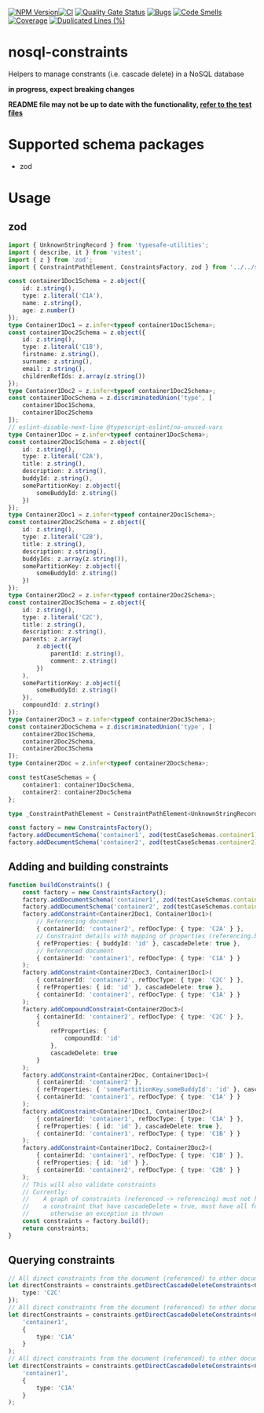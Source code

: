 [![NPM Version](https://img.shields.io/npm/v/%40ktarmyshov%2Fnosql-constraints)](https://www.npmjs.com/package/@ktarmyshov/nosql-constraints)[![CI](https://github.com/kt-public/nosql-constraints/actions/workflows/ci.yml/badge.svg?branch=main)](https://github.com/kt-public/nosql-constraints/actions/workflows/ci.yml)
[![Quality Gate Status](https://sonarcloud.io/api/project_badges/measure?project=kt-public_nosql-constraints&metric=alert_status)](https://sonarcloud.io/summary/new_code?id=kt-public_nosql-constraints)
[![Bugs](https://sonarcloud.io/api/project_badges/measure?project=kt-public_nosql-constraints&metric=bugs)](https://sonarcloud.io/summary/new_code?id=kt-public_nosql-constraints)
[![Code Smells](https://sonarcloud.io/api/project_badges/measure?project=kt-public_nosql-constraints&metric=code_smells)](https://sonarcloud.io/summary/new_code?id=kt-public_nosql-constraints)
[![Coverage](https://sonarcloud.io/api/project_badges/measure?project=kt-public_nosql-constraints&metric=coverage)](https://sonarcloud.io/summary/new_code?id=kt-public_nosql-constraints)
[![Duplicated Lines (%)](https://sonarcloud.io/api/project_badges/measure?project=kt-public_nosql-constraints&metric=duplicated_lines_density)](https://sonarcloud.io/summary/new_code?id=kt-public_nosql-constraints)

# nosql-constraints

Helpers to manage constrants (i.e. cascade delete) in a NoSQL database

**in progress, expect breaking changes**

**README file may not be up to date with the functionality, [refer to the test files](https://github.com/kt-public/nosql-constraints/blob/main/tests/constraints/constraints.spec.ts)**

# Supported schema packages

- zod

# Usage

## zod

```ts
import { UnknownStringRecord } from 'typesafe-utilities';
import { describe, it } from 'vitest';
import { z } from 'zod';
import { ConstraintPathElement, ConstraintsFactory, zod } from '../../src/index';

const container1Doc1Schema = z.object({
	id: z.string(),
	type: z.literal('C1A'),
	name: z.string(),
	age: z.number()
});
type Container1Doc1 = z.infer<typeof container1Doc1Schema>;
const container1Doc2Schema = z.object({
	id: z.string(),
	type: z.literal('C1B'),
	firstname: z.string(),
	surname: z.string(),
	email: z.string(),
	childrenRefIds: z.array(z.string())
});
type Container1Doc2 = z.infer<typeof container1Doc2Schema>;
const container1DocSchema = z.discriminatedUnion('type', [
	container1Doc1Schema,
	container1Doc2Schema
]);
// eslint-disable-next-line @typescript-eslint/no-unused-vars
type Container1Doc = z.infer<typeof container1DocSchema>;
const container2Doc1Schema = z.object({
	id: z.string(),
	type: z.literal('C2A'),
	title: z.string(),
	description: z.string(),
	buddyId: z.string(),
	somePartitionKey: z.object({
		someBuddyId: z.string()
	})
});
type Container2Doc1 = z.infer<typeof container2Doc1Schema>;
const container2Doc2Schema = z.object({
	id: z.string(),
	type: z.literal('C2B'),
	title: z.string(),
	description: z.string(),
	buddyIds: z.array(z.string()),
	somePartitionKey: z.object({
		someBuddyId: z.string()
	})
});
type Container2Doc2 = z.infer<typeof container2Doc2Schema>;
const container2Doc3Schema = z.object({
	id: z.string(),
	type: z.literal('C2C'),
	title: z.string(),
	description: z.string(),
	parents: z.array(
		z.object({
			parentId: z.string(),
			comment: z.string()
		})
	),
	somePartitionKey: z.object({
		someBuddyId: z.string()
	}),
	compoundId: z.string()
});
type Container2Doc3 = z.infer<typeof container2Doc3Schema>;
const container2DocSchema = z.discriminatedUnion('type', [
	container2Doc1Schema,
	container2Doc2Schema,
	container2Doc3Schema
]);
type Container2Doc = z.infer<typeof container2DocSchema>;

const testCaseSchemas = {
	container1: container1DocSchema,
	container2: container2DocSchema
};

type _ConstraintPathElement = ConstraintPathElement<UnknownStringRecord, UnknownStringRecord>;

const factory = new ConstraintsFactory();
factory.addDocumentSchema('container1', zod(testCaseSchemas.container1));
factory.addDocumentSchema('container2', zod(testCaseSchemas.container2));
```

## Adding and building constraints

```ts
function buildConstraints() {
	const factory = new ConstraintsFactory();
	factory.addDocumentSchema('container1', zod(testCaseSchemas.container1));
	factory.addDocumentSchema('container2', zod(testCaseSchemas.container2));
	factory.addConstraint<Container2Doc1, Container1Doc1>(
		// Referencing document
		{ containerId: 'container2', refDocType: { type: 'C2A' } },
		// Constraint details with mapping of properties (referencing.buddyId -> referenced.id)
		{ refProperties: { buddyId: 'id' }, cascadeDelete: true },
		// Referenced document
		{ containerId: 'container1', refDocType: { type: 'C1A' } }
	);
	factory.addConstraint<Container2Doc3, Container1Doc1>(
		{ containerId: 'container2', refDocType: { type: 'C2C' } },
		{ refProperties: { id: 'id' }, cascadeDelete: true },
		{ containerId: 'container1', refDocType: { type: 'C1A' } }
	);
	factory.addCompoundConstraint<Container2Doc3>(
		{ containerId: 'container2', refDocType: { type: 'C2C' } },
		{
			refProperties: {
				compoundId: 'id'
			},
			cascadeDelete: true
		}
	);
	factory.addConstraint<Container2Doc, Container1Doc1>(
		{ containerId: 'container2' },
		{ refProperties: { 'somePartitionKey.someBuddyId': 'id' }, cascadeDelete: true },
		{ containerId: 'container1', refDocType: { type: 'C1A' } }
	);
	factory.addConstraint<Container1Doc1, Container1Doc2>(
		{ containerId: 'container1', refDocType: { type: 'C1A' } },
		{ refProperties: { id: 'id' }, cascadeDelete: true },
		{ containerId: 'container1', refDocType: { type: 'C1B' } }
	);
	factory.addConstraint<Container1Doc2, Container2Doc2>(
		{ containerId: 'container1', refDocType: { type: 'C1B' } },
		{ refProperties: { id: 'id' } },
		{ containerId: 'container2', refDocType: { type: 'C2B' } }
	);
	// This will also validate constraints
	// Currently:
	//    A graph of constraints (referenced -> referencing) must not have cycles
	//    a constraint that have cascadeDelete = true, must have all following children with cascade delete = true
	//      otherwise an exception is thrown
	const constraints = factory.build();
	return constraints;
}
```

## Querying constraints

```ts
// All direct constraints from the document (referenced) to other documents (referencing)
let directConstraints = constraints.getDirectCascadeDeleteConstraints<Container2Doc>('container2', {
	type: 'C2C'
});
// All direct constraints from the document (referenced) to other documents (referencing) that have cascade delete = true
let directConstraints = constraints.getDirectCascadeDeleteConstraints<Container1Doc1>(
	'container1',
	{
		type: 'C1A'
	}
);
// All direct constraints from the document (referenced) to other documents (referencing) that have cascade delete = false/undefined
let directConstraints = constraints.getDirectCascadeDeleteConstraints<Container1Doc1>(
	'container1',
	{
		type: 'C1A'
	}
);
```

